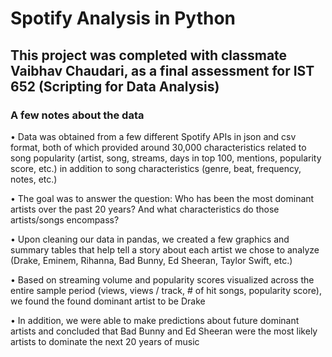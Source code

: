 # Spotify Analysis in Python

## This project was completed with classmate Vaibhav Chaudari, as a final assessment for IST 652 (Scripting for Data Analysis)

### A few notes about the data

• Data was obtained from a few different Spotify APIs in json and csv format, both of which provided around 30,000 characteristics related to song popularity (artist, song, streams, days in top 100, mentions, popularity score, etc.) in addition to song characteristics (genre, beat, frequency, notes, etc.)

• The goal was to answer the question: Who has been the most dominant artists over the past 20 years? And what characteristics do those artists/songs encompass?

• Upon cleaning our data in pandas, we created a few graphics and summary tables that help tell a story about each artist we chose to analyze (Drake, Eminem, Rihanna, Bad Bunny, Ed Sheeran, Taylor Swift, etc.)

• Based on streaming volume and popularity scores visualized across the entire sample period (views, views / track, # of hit songs, popularity score), we found the found dominant artist to be Drake

• In addition, we were able to make predictions about future dominant artists and concluded that Bad Bunny and Ed Sheeran were the most likely artists to dominate the next 20 years of music



